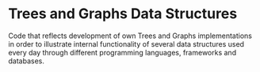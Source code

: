 # Trees and Graphs Data Structures

Code that reflects development of own Trees and Graphs implementations in order to illustrate internal functionality of several data structures used every day through different programming languages, frameworks and databases.
